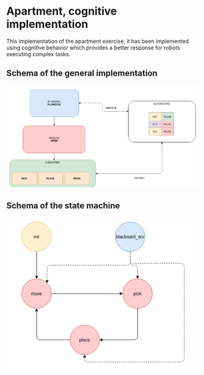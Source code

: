 # Apartment, cognitive implementation

This implementation of the apartment exercise, it has been implemented using cognitive behavior which provides a better response for robots executing complex tasks. 

## Schema of the general implementation
![cheatsheet2](../docs/cognitive.png)

## Schema of the state machine
![cheatsheet2](../docs/hsfm.png)
